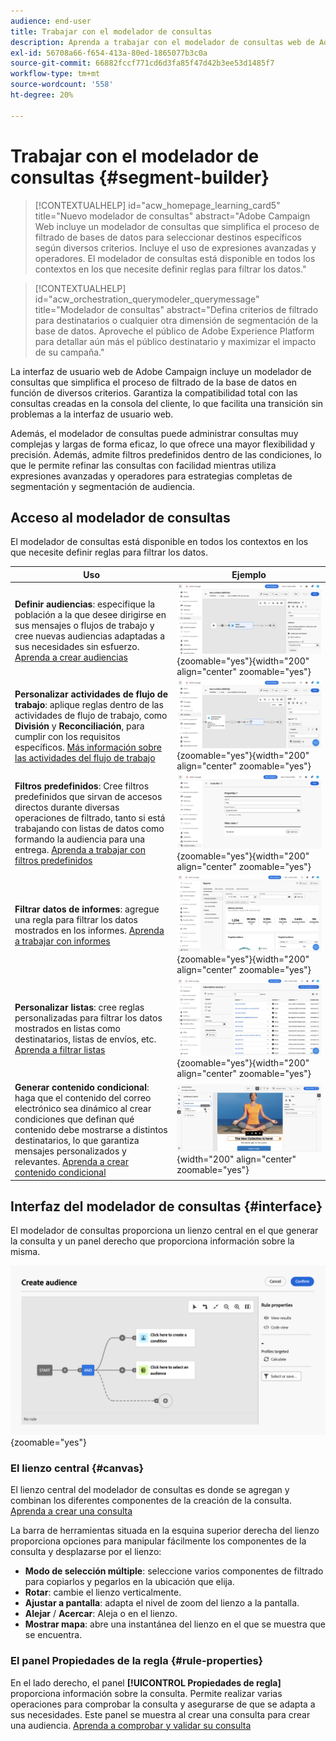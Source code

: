 ```yaml
---
audience: end-user
title: Trabajar con el modelador de consultas
description: Aprenda a trabajar con el modelador de consultas web de Adobe Campaign.
exl-id: 56708a66-f654-413a-80ed-1865077b3c0a
source-git-commit: 66882fccf771cd6d3fa85f47d42b3ee53d1485f7
workflow-type: tm+mt
source-wordcount: '558'
ht-degree: 20%

---
```


# Trabajar con el modelador de consultas {#segment-builder}

>[!CONTEXTUALHELP]
>id="acw_homepage_learning_card5"
>title="Nuevo modelador de consultas"
>abstract="Adobe Campaign Web incluye un modelador de consultas que simplifica el proceso de filtrado de bases de datos para seleccionar destinos específicos según diversos criterios. Incluye el uso de expresiones avanzadas y operadores. El modelador de consultas está disponible en todos los contextos en los que necesite definir reglas para filtrar los datos."

>[!CONTEXTUALHELP]
>id="acw_orchestration_querymodeler_querymessage"
>title="Modelador de consultas"
>abstract="Defina criterios de filtrado para destinatarios o cualquier otra dimensión de segmentación de la base de datos. Aproveche el público de Adobe Experience Platform para detallar aún más el público destinatario y maximizar el impacto de su campaña."

La interfaz de usuario web de Adobe Campaign incluye un modelador de consultas que simplifica el proceso de filtrado de la base de datos en función de diversos criterios. Garantiza la compatibilidad total con las consultas creadas en la consola del cliente, lo que facilita una transición sin problemas a la interfaz de usuario web.

Además, el modelador de consultas puede administrar consultas muy complejas y largas de forma eficaz, lo que ofrece una mayor flexibilidad y precisión. Además, admite filtros predefinidos dentro de las condiciones, lo que le permite refinar las consultas con facilidad mientras utiliza expresiones avanzadas y operadores para estrategias completas de segmentación y segmentación de audiencia.

## Acceso al modelador de consultas

El modelador de consultas está disponible en todos los contextos en los que necesite definir reglas para filtrar los datos.

| Uso | Ejemplo |
|  ---  |  ---  |
| **Definir audiencias**: especifique la población a la que desee dirigirse en sus mensajes o flujos de trabajo y cree nuevas audiencias adaptadas a sus necesidades sin esfuerzo. [Aprenda a crear audiencias](../audience/one-time-audience.md) | ![](assets/access-audience.png){zoomable="yes"}{width="200" align="center" zoomable="yes"} |
| **Personalizar actividades de flujo de trabajo**: aplique reglas dentro de las actividades de flujo de trabajo, como **División** y **Reconciliación**, para cumplir con los requisitos específicos. [Más información sobre las actividades del flujo de trabajo](../workflows/activities/about-activities.md) | ![](assets/access-workflow.png){zoomable="yes"}{width="200" align="center" zoomable="yes"} |
| **Filtros predefinidos**: Cree filtros predefinidos que sirvan de accesos directos durante diversas operaciones de filtrado, tanto si está trabajando con listas de datos como formando la audiencia para una entrega. [Aprenda a trabajar con filtros predefinidos](../get-started/predefined-filters.md) | ![](assets/access-predefined-filter.png){zoomable="yes"}{width="200" align="center" zoomable="yes"} |
| **Filtrar datos de informes**: agregue una regla para filtrar los datos mostrados en los informes. [Aprenda a trabajar con informes](../reporting/gs-reports.md) | ![](assets/access-reports.png){zoomable="yes"}{width="200" align="center" zoomable="yes"} |
| **Personalizar listas**: cree reglas personalizadas para filtrar los datos mostrados en listas como destinatarios, listas de envíos, etc. [Aprenda a filtrar listas](../get-started/list-filters.md#list-built-in-filters) | ![](assets/access-lists.png){zoomable="yes"}{width="200" align="center" zoomable="yes"} |
| **Generar contenido condicional**: haga que el contenido del correo electrónico sea dinámico al crear condiciones que definan qué contenido debe mostrarse a distintos destinatarios, lo que garantiza mensajes personalizados y relevantes. [Aprenda a crear contenido condicional](../personalization/conditions.md) | ![](assets/conditional-content.png){width="200" align="center" zoomable="yes"} |

## Interfaz del modelador de consultas {#interface}

El modelador de consultas proporciona un lienzo central en el que generar la consulta y un panel derecho que proporciona información sobre la misma.

![](assets/query-interface.png){zoomable="yes"}

### El lienzo central {#canvas}

El lienzo central del modelador de consultas es donde se agregan y combinan los diferentes componentes de la creación de la consulta. [Aprenda a crear una consulta](build-query.md)

La barra de herramientas situada en la esquina superior derecha del lienzo proporciona opciones para manipular fácilmente los componentes de la consulta y desplazarse por el lienzo:

* **Modo de selección múltiple**: seleccione varios componentes de filtrado para copiarlos y pegarlos en la ubicación que elija.
* **Rotar**: cambie el lienzo verticalmente.
* **Ajustar a pantalla**: adapta el nivel de zoom del lienzo a la pantalla.
* **Alejar** / **Acercar**: Aleja o en el lienzo.
* **Mostrar mapa**: abre una instantánea del lienzo en el que se muestra que se encuentra.

### El panel Propiedades de la regla {#rule-properties}

En el lado derecho, el panel **[!UICONTROL Propiedades de regla]** proporciona información sobre la consulta. Permite realizar varias operaciones para comprobar la consulta y asegurarse de que se adapta a sus necesidades. Este panel se muestra al crear una consulta para crear una audiencia. [Aprenda a comprobar y validar su consulta](build-query.md#check-and-validate-your-query)
